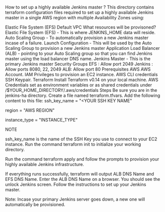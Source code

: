 How to set up a highly available Jenkins master ?
This directory contains terraform configuration files required to set up a highly available Jenkins master in a single AWS region with multiple Availability Zones using:

Elastic File System (EFS)
Default VPC
What resources will be provisoned?
Elastic File System (EFS) - This is where JENKINS_HOME data will reside.
Auto Scaling Group - To automatically provision a new Jenkins master incase of a failure.
Launch Configuration - This will be used by the Auto Scaling Group to provision a new Jenkins master
Application Load Balancer (ALB) - pointing to your Auto Scaling group so that you can find Jenkins master using the load balancer DNS name.
Jenkins Master - This is the primary Jenkins master
Security Groups
EFS : Allow port 2049
Jenkins : Allow ports 8080, 22, 2049
ALB: Allow port 80
Prerequisites
AWS
AWS Account.
IAM Privileges to provision an EC2 instance.
AWS CLI credentials
SSH Keypair.
Terraform
Install Terraform v0.14 on your local machine.
AWS Credentials set as environment variables or as shared credentials under /$YOUR_HOME_DIRECTORY/.aws/credentials
Steps
Be sure you are in the jenkins-ha directory.
Create a file named terraform.tfvars.
Add the following content to this file:
ssh_key_name = "<YOUR SSH KEY NAME"

region = "AWS REGION"

instance_type = "INSTANCE_TYPE"

NOTE

ssh_key_name is the name of the SSH Key you use to connect to your EC2 instance.
Run the command terraform init to initialize your working directory.

Run the command terraform apply and follow the prompts to provision your highly available Jenkins infrastructure.

If everything runs successfully, terraform will output ALB DNS Name and EFS DNS Name. Enter the ALB DNS Name on a browser. You should see the unlock Jenkins screen. Follow the instructions to set up your Jenkins master.

Note: Incase your primary Jenkins server goes down, a new one will automatically be provisioned.
